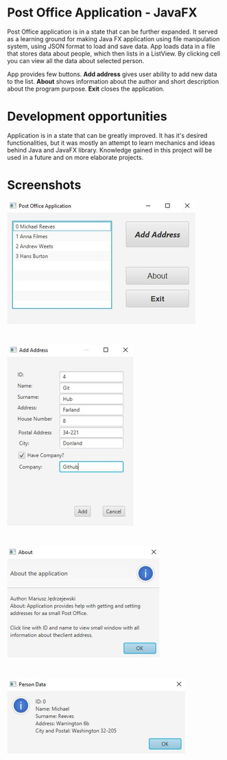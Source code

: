 # Post Office Application - JavaFX

Post Office application is in a state that can be further expanded. It served as a learning ground for making Java FX application using file manipulation system, using JSON format to load and save data. App loads data in a file that stores data about people, which then lists in a ListView. By clicking cell you can view all the data about selected person.

App provides few buttons.
<b>Add address</b> gives user ability to add new data to the list.
<b>About</b> shows information about the author and short description about the program purpose.
<b>Exit</b> closes the application.

# Development opportunities

Application is in a state that can be greatly improved. It has it's desired functionalities, but it was mostly an attempt to learn mechanics and ideas behind Java and JavaFX library. Knowledge gained in this project will be used in a future and on more elaborate projects.

# Screenshots

<p align="left">
    <img src="https://github.com/Hajcik/JavaFXPostOffice/blob/main/img/image1.JPG">
</p>
<br>

<p align="left">
    <img src="https://github.com/Hajcik/JavaFXPostOffice/blob/main/img/image2.JPG">
</p>
<br>

<p align="left">
    <img src="https://github.com/Hajcik/JavaFXPostOffice/blob/main/img/image3.JPG">
</p>
<br>

<p align="left">
    <img src="https://github.com/Hajcik/JavaFXPostOffice/blob/main/img/image4.JPG">
</p>


 
